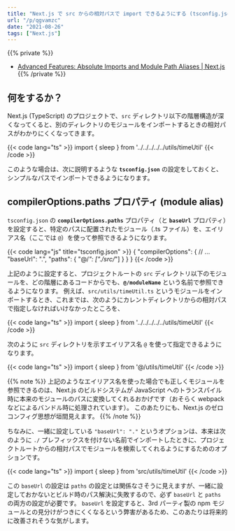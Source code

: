 ```yaml
---
title: "Next.js で src からの相対パスで import できるようにする (tsconfig.json)"
url: "/p/qgvamzc"
date: "2021-08-26"
tags: ["Next.js"]
---
```


{{% private %}}
- [Advanced Features: Absolute Imports and Module Path Aliases | Next.js](https://nextjs.org/docs/advanced-features/module-path-aliases)
{{% /private %}}

何をするか？
----

Next.js (TypeScript) のプロジェクトで、`src` ディレクトリ以下の階層構造が深くなってくると、別のディレクトリのモジュールをインポートするときの相対パスがわかりにくくなってきます。

{{< code lang="ts" >}}
import { sleep } from '../../../../../utils/timeUtil'
{{< /code >}}

このような場合は、次に説明するような __`tsconfig.json`__ の設定をしておくと、シンプルなパスでインポートできるようになります。


compilerOptions.paths プロパティ (module alias)
----

`tsconfig.json` の __`compilerOptions.paths`__ プロパティ（と __`baseUrl`__ プロパティ）を設定すると、特定のパスに配置されたモジュール（.ts ファイル）を、エイリアス名（ここでは `@`）を使って参照できるようになります。

{{< code lang="js" title="tsconfig.json" >}}
{
  "compilerOptions": {
    // ...
    "baseUrl": ".",
    "paths": {
      "@/*": ["./src/*"]
    }
  }
}
{{< /code >}}

上記のように設定すると、プロジェクトルートの `src` ディレクトリ以下のモジュールを、どの階層にあるコードからでも、__`@/moduleName`__ という名前で参照できるようになります。
例えば、`src/utils/timeUtil.ts` というモジュールをインポートするとき、これまでは、次のようにカレントディレクトリからの相対パスで指定しなければいけなかったところを、

{{< code lang="ts" >}}
import { sleep } from '../../../../../utils/timeUtil'
{{< /code >}}

次のように `src` ディレクトリを示すエイリアス名 `@` を使って指定できるようになります。

{{< code lang="ts" >}}
import { sleep } from '@/utils/timeUtil'
{{< /code >}}

{{% note %}}
上記のようなエイリアス名を使った場合でも正しくモジュールを参照できるのは、Next.js のビルドシステムが JavaScript へのトランスパイル時に本来のモジュールのパスに変換してくれるおかげです（おそらく webpack などによるバンドル時に処理されています）。
このあたりにも、Next.js のゼロコンフィグ思想が垣間見えます。
{{% /note %}}

ちなみに、一緒に設定している `"baseUrl": "."` というオプションは、本来は次のように `./` プレフィックスを付けない名前でインポートしたときに、プロジェクトルートからの相対パスでモジュールを検索してくれるようにするためのオプションです。

{{< code lang="ts" >}}
import { sleep } from 'src/utils/timeUtil'
{{< /code >}}

この `baseUrl` の設定は `paths` の設定とは関係なさそうに見えますが、一緒に設定しておかないとビルド時のパス解決に失敗するので、必ず `baseUrl` と `paths` の両方の設定が必要です。
`baseUrl` を設定すると、3rd パーティ製の npm モジュールとの見分けがつきにくくなるという弊害があるため、このあたりは将来的に改善されそうな気がします。

